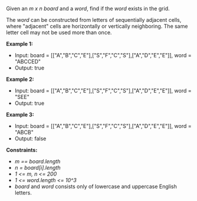 Given an _m x n_ _board_ and a _word_, find if the _word_ exists in the grid.

The _word_ can be constructed from letters of sequentially adjacent cells, where "adjacent" cells are horizontally or
vertically neighboring. The same letter cell may not be used more than once.

**Example 1:**

- Input: board = [["A","B","C","E"],["S","F","C","S"],["A","D","E","E"]], word = "ABCCED"
- Output: true

**Example 2:**

- Input: board = [["A","B","C","E"],["S","F","C","S"],["A","D","E","E"]], word = "SEE"
- Output: true

**Example 3:**

- Input: board = [["A","B","C","E"],["S","F","C","S"],["A","D","E","E"]], word = "ABCB"
- Output: false

**Constraints:**

- _m == board.length_
- _n = board[i].length_
- _1 <= m, n <= 200_
- _1 <= word.length <= 10^3_
- _board_ and _word_ consists only of lowercase and uppercase English letters.
